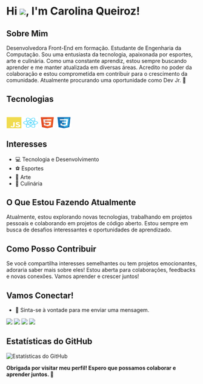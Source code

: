 # Hi <img src="https://media.giphy.com/media/hvRJCLFzcasrR4ia7z/giphy.gif" width="25px">, I'm Carolina Queiroz!

## Sobre Mim
Desenvolvedora Front-End em formação. Estudante de Engenharia da Computação. Sou uma entusiasta da tecnologia, apaixonada por esportes, arte e culinária. Como uma constante aprendiz, estou sempre buscando aprender e me manter atualizada em diversas áreas. Acredito no poder da colaboração e estou comprometida em contribuir para o crescimento da comunidade.
Atualmente procurando uma oportunidade como Dev Jr. 🤖

## Tecnologias
<div style="display: inline_block"><br>
  <img align="center" alt="Carol-Js" height="30" width="40" src="https://raw.githubusercontent.com/devicons/devicon/master/icons/javascript/javascript-plain.svg">
  <img align="center" alt="Carol-React" height="30" width="40" src="https://raw.githubusercontent.com/devicons/devicon/master/icons/react/react-original.svg">
  <img align="center" alt="Carol-HTML" height="30" width="40" src="https://raw.githubusercontent.com/devicons/devicon/master/icons/html5/html5-original.svg">
  <img align="center" alt="Carol-CSS" height="30" width="40" src="https://raw.githubusercontent.com/devicons/devicon/master/icons/css3/css3-original.svg">
</div>

## Interesses
- 💻 Tecnologia e Desenvolvimento
- ⚽ Esportes
- 🎨 Arte
- 🍳 Culinária

## O Que Estou Fazendo Atualmente
Atualmente, estou explorando novas tecnologias, trabalhando em projetos pessoais e colaborando em projetos de código aberto. Estou sempre em busca de desafios interessantes e oportunidades de aprendizado.

## Como Posso Contribuir
Se você compartilha interesses semelhantes ou tem projetos emocionantes, adoraria saber mais sobre eles! Estou aberta para colaborações, feedbacks e novas conexões. Vamos aprender e crescer juntos!

## Vamos Conectar!
- 💬 Sinta-se à vontade para me enviar uma mensagem.
<div> 
  <a href="https://instagram.com/caqueirozx" target="_blank"><img src="https://img.shields.io/badge/-Instagram-%23E4405F?style=for-the-badge&logo=instagram&logoColor=white" target="_blank"></a>
  <a href="https://discord.gg/caqueirozx" target="_blank"><img src="https://img.shields.io/badge/Discord-7289DA?style=for-the-badge&logo=discord&logoColor=white" target="_blank"></a> 
  <a href = "mailto:caqueirozdev@gmail.com"><img src="https://img.shields.io/badge/-Gmail-%23333?style=for-the-badge&logo=gmail&logoColor=white" target="_blank"></a>
  <a href="https://www.linkedin.com/in/carolina-queiroz-249144189/" target="_blank"><img src="https://img.shields.io/badge/-LinkedIn-%230077B5?style=for-the-badge&logo=linkedin&logoColor=white" target="_blank"></a> 
  
</div>

## Estatísticas do GitHub
![Estatísticas do GitHub](https://github-readme-stats.vercel.app/api?username=caqueirozdev&show_icons=true&theme=dark)

**Obrigada por visitar meu perfil! Espero que possamos colaborar e aprender juntos. 🚀**
